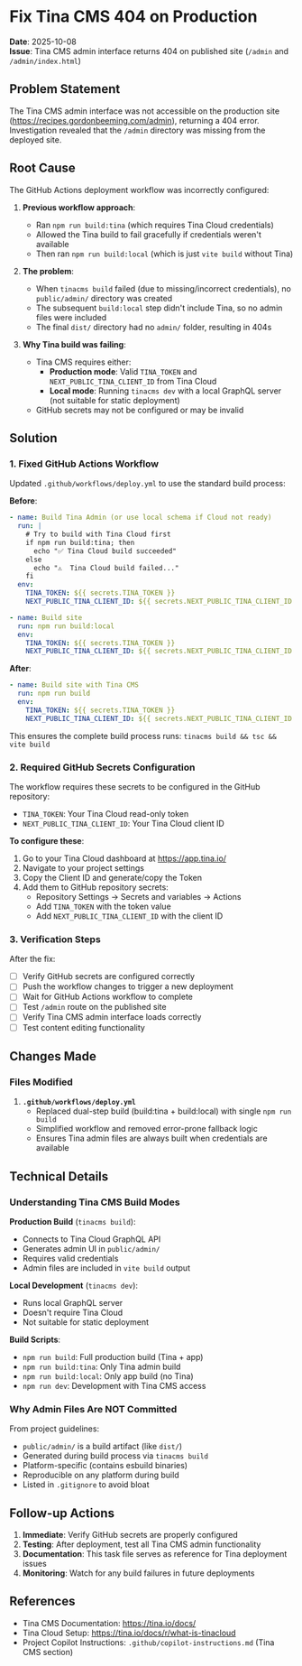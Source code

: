 # Fix Tina CMS 404 on Production

**Date**: 2025-10-08  
**Issue**: Tina CMS admin interface returns 404 on published site (`/admin` and `/admin/index.html`)

## Problem Statement

The Tina CMS admin interface was not accessible on the production site (https://recipes.gordonbeeming.com/admin), returning a 404 error. Investigation revealed that the `/admin` directory was missing from the deployed site.

## Root Cause

The GitHub Actions deployment workflow was incorrectly configured:

1. **Previous workflow approach**:
   - Ran `npm run build:tina` (which requires Tina Cloud credentials)
   - Allowed the Tina build to fail gracefully if credentials weren't available
   - Then ran `npm run build:local` (which is just `vite build` without Tina)
   
2. **The problem**:
   - When `tinacms build` failed (due to missing/incorrect credentials), no `public/admin/` directory was created
   - The subsequent `build:local` step didn't include Tina, so no admin files were included
   - The final `dist/` directory had no `admin/` folder, resulting in 404s

3. **Why Tina build was failing**:
   - Tina CMS requires either:
     - **Production mode**: Valid `TINA_TOKEN` and `NEXT_PUBLIC_TINA_CLIENT_ID` from Tina Cloud
     - **Local mode**: Running `tinacms dev` with a local GraphQL server (not suitable for static deployment)
   - GitHub secrets may not be configured or may be invalid

## Solution

### 1. Fixed GitHub Actions Workflow

Updated `.github/workflows/deploy.yml` to use the standard build process:

**Before**:
```yaml
- name: Build Tina Admin (or use local schema if Cloud not ready)
  run: |
    # Try to build with Tina Cloud first
    if npm run build:tina; then
      echo "✅ Tina Cloud build succeeded"
    else
      echo "⚠️  Tina Cloud build failed..."
    fi
  env:
    TINA_TOKEN: ${{ secrets.TINA_TOKEN }}
    NEXT_PUBLIC_TINA_CLIENT_ID: ${{ secrets.NEXT_PUBLIC_TINA_CLIENT_ID }}

- name: Build site
  run: npm run build:local
  env:
    TINA_TOKEN: ${{ secrets.TINA_TOKEN }}
    NEXT_PUBLIC_TINA_CLIENT_ID: ${{ secrets.NEXT_PUBLIC_TINA_CLIENT_ID }}
```

**After**:
```yaml
- name: Build site with Tina CMS
  run: npm run build
  env:
    TINA_TOKEN: ${{ secrets.TINA_TOKEN }}
    NEXT_PUBLIC_TINA_CLIENT_ID: ${{ secrets.NEXT_PUBLIC_TINA_CLIENT_ID }}
```

This ensures the complete build process runs: `tinacms build && tsc && vite build`

### 2. Required GitHub Secrets Configuration

The workflow requires these secrets to be configured in the GitHub repository:

- `TINA_TOKEN`: Your Tina Cloud read-only token
- `NEXT_PUBLIC_TINA_CLIENT_ID`: Your Tina Cloud client ID

**To configure these**:
1. Go to your Tina Cloud dashboard at https://app.tina.io/
2. Navigate to your project settings
3. Copy the Client ID and generate/copy the Token
4. Add them to GitHub repository secrets:
   - Repository Settings → Secrets and variables → Actions
   - Add `TINA_TOKEN` with the token value
   - Add `NEXT_PUBLIC_TINA_CLIENT_ID` with the client ID

### 3. Verification Steps

After the fix:
- [ ] Verify GitHub secrets are configured correctly
- [ ] Push the workflow changes to trigger a new deployment
- [ ] Wait for GitHub Actions workflow to complete
- [ ] Test `/admin` route on the published site
- [ ] Verify Tina CMS admin interface loads correctly
- [ ] Test content editing functionality

## Changes Made

### Files Modified

1. **`.github/workflows/deploy.yml`**
   - Replaced dual-step build (build:tina + build:local) with single `npm run build`
   - Simplified workflow and removed error-prone fallback logic
   - Ensures Tina admin files are always built when credentials are available

## Technical Details

### Understanding Tina CMS Build Modes

**Production Build** (`tinacms build`):
- Connects to Tina Cloud GraphQL API
- Generates admin UI in `public/admin/`
- Requires valid credentials
- Admin files are included in `vite build` output

**Local Development** (`tinacms dev`):
- Runs local GraphQL server
- Doesn't require Tina Cloud
- Not suitable for static deployment

**Build Scripts**:
- `npm run build`: Full production build (Tina + app)
- `npm run build:tina`: Only Tina admin build
- `npm run build:local`: Only app build (no Tina)
- `npm run dev`: Development with Tina CMS access

### Why Admin Files Are NOT Committed

From project guidelines:
- `public/admin/` is a build artifact (like `dist/`)
- Generated during build process via `tinacms build`
- Platform-specific (contains esbuild binaries)
- Reproducible on any platform during build
- Listed in `.gitignore` to avoid bloat

## Follow-up Actions

1. **Immediate**: Verify GitHub secrets are properly configured
2. **Testing**: After deployment, test all Tina CMS admin functionality
3. **Documentation**: This task file serves as reference for Tina deployment issues
4. **Monitoring**: Watch for any build failures in future deployments

## References

- Tina CMS Documentation: https://tina.io/docs/
- Tina Cloud Setup: https://tina.io/docs/r/what-is-tinacloud
- Project Copilot Instructions: `.github/copilot-instructions.md` (Tina CMS section)
